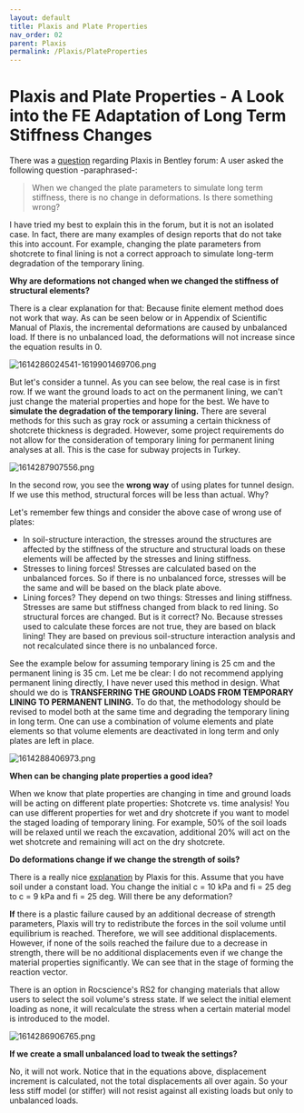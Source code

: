 ```yaml
---
layout: default
title: Plaxis and Plate Properties
nav_order: 02
parent: Plaxis
permalink: /Plaxis/PlateProperties
---
```


# Plaxis and Plate Properties - A Look into the FE Adaptation of Long Term Stiffness Changes

There was a [question](https://communities.bentley.com/products/geotech-analysis/f/plaxis-soilvision-forum/209838/diaphragm-wall-movement-due-to-reduction-of-stiffness/636050#636050) regarding Plaxis in Bentley forum: A user asked the following question -paraphrased-:

> When we changed the plate parameters to simulate long term stiffness, there is no change in deformations. Is there something wrong?

I have tried my best to explain this in the forum, but it is not an isolated case. In fact, there are many examples of design reports that do not take this into account. For example, changing the plate parameters from shotcrete to final lining is not a correct approach to simulate long-term degradation of the temporary lining.

**Why are deformations not changed when we changed the stiffness of structural elements?**

There is a clear explanation for that: Because finite element method does not work that way. As can be seen below or in Appendix of Scientific Manual of Plaxis, the incremental deformations are caused by unbalanced load. If there is no unbalanced load, the deformations will not increase since the equation results in 0.

![1614286024541-1619901469706.png](../images/Plaxis/1614286024541-1619901469706.png)

But let's consider a tunnel. As you can see below, the real case is in first row. If we want the ground loads to act on the permanent lining, we can't just change the material properties and hope for the best. We have to **simulate the degradation of the temporary lining.** There are several methods for this such as gray rock or assuming a certain thickness of shotcrete thickness is degraded. However, some project requirements do not allow for the consideration of temporary lining for permanent lining analyses at all. This is the case for subway projects in Turkey.

![1614287907556.png](../images/Plaxis/1614287907556.png)

In the second row, you see the **wrong way** of using plates for tunnel design. If we use this method, structural forces will be less than actual. Why?

Let's remember few things and consider the above case of wrong use of plates:

- In soil-structure interaction, the stresses around the structures are affected by the stiffness of the structure and structural loads on these elements will be affected by the stresses and lining stiffness.
- Stresses to lining forces! Stresses are calculated based on the unbalanced forces. So if there is no unbalanced force, stresses will be the same and will be based on the black plate above.
- Lining forces? They depend on two things: Stresses and lining stiffness. Stresses are same but stiffness changed from black to red lining. So structural forces are changed. But is it correct? No. Because stresses used to calculate these forces are not true, they are based on black lining! They are based on previous soil-structure interaction analysis and not recalculated since there is no unbalanced force.

See the example below for assuming temporary lining is 25 cm and the permanent lining is 35 cm. Let me be clear: I do not recommend applying permanent lining directly, I have never used this method in design. What should we do is **TRANSFERRING THE GROUND LOADS FROM TEMPORARY LINING TO PERMANENT LINING.** To do that, the methodology should be revised to model both at the same time and degrading the temporary lining in long term. One can use a combination of volume elements and plate elements so that volume elements are deactivated in long term and only plates are left in place.

![1614288406973.png](../images/Plaxis/1614288406973.png)

**When can be changing plate properties a good idea?**

When we know that plate properties are changing in time and ground loads will be acting on different plate properties: Shotcrete vs. time analysis! You can use different properties for wet and dry shotcrete if you want to model the staged loading of temporary lining. For example, 50% of the soil loads will be relaxed until we reach the excavation, additional 20% will act on the wet shotcrete and remaining will act on the dry shotcrete.

**Do deformations change if we change the strength of soils?**

There is a really nice [explanation](https://communities.bentley.com/products/geotech-analysis/w/plaxis-soilvision-wiki/45962/reduction-of-stiffness-does-not-lead-to-a-change-in-displacements) by Plaxis for this. Assume that you have soil under a constant load. You change the initial c = 10 kPa and fi = 25 deg to c = 9 kPa and fi = 25 deg. Will there be any deformation?

**If** there is a plastic failure caused by an additional decrease of strength parameters, Plaxis will try to redistribute the forces in the soil volume until equilibrium is reached. Therefore, we will see additional displacements. However, if none of the soils reached the failure due to a decrease in strength, there will be no additional displacements even if we change the material properties significantly. We can see that in the stage of forming the reaction vector.

There is an option in Rocscience's RS2 for changing materials that allow users to select the soil volume's stress state. If we select the initial element loading as none, it will recalculate the stress when a certain material model is introduced to the model.

![1614286906765.png](../images/Plaxis/1614286906765.png)

**If we create a small unbalanced load to tweak the settings?**

No, it will not work. Notice that in the equations above, displacement increment is calculated, not the total displacements all over again. So your less stiff model (or stiffer) will not resist against all existing loads but only to unbalanced loads.